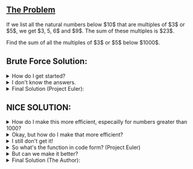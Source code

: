 ## [The Problem](https://projecteuler.net/problem=1)

<p>If we list all the natural numbers below $10$ that are multiples of $3$ or $5$, we get $3, 5, 6$ and $9$. The sum of these multiples is $23$.</p>
<p>Find the sum of all the multiples of $3$ or $5$ below $1000$.</p>

## Brute Force Solution:

<details>
    <summary>
        How do I get started?
    </summary>
        The problem asks you to list the natural numbers below 1000. How does one do that in Python? <br>
        Then, how do you check if something is a multiple of 3 or 5? <br>
        Finally, how do you get a total that increases for each multiple of 3 or 5?
</details>

<details>
    <summary>
        I don't know the answers.
    </summary>
        Use a for loop for i in range(0, 1000) <br>
        Then, use the mod operator (%). If x mod 3 (aka x % 3) == 0, then x is divisible by 3. <br>
        Finally, use total = 0 and total += x to keep a running total.
</details>

<details>
    <summary>
        Final Solution (Project Euler):
    </summary>
        <code>total = 0
for x in range(0,1000):
    if x % 3 == 0 or x % 5 == 0:
        total += x
print(total)</code><br><br>
    Runtime: 0.0002 seconds <br>
    Runtime when upper limit is 1 billion: 90 seconds <br>
    (AN: My first version was even worse than this! I used if x % 3 == 0:... elif x % 5 == 0:...)
</details>

## NICE SOLUTION:
<details>
    <summary>
        How do I make this more efficient, especailly for numbers greater than 1000?
    </summary>
        Notice that adding the multiples of 3 OR 5 is the same as adding the multiples of 3, the multiples of 5, and subtracting the multiples of 3 AND 5. <br>
        That's basically doing the same function 3 times. We need one function that adds multiples of x under 1000.
</details>

<details>
    <summary>
        Okay, but how do I make that more efficient?
    </summary>
        The equation for the sums of the multiples of 3 is 3 + 6 + 9 +...+ 999 = ??? <br>
        How do we simplify that?
</details>

<details>
    <summary>
        I still don't get it!
    </summary>
        3 + 6 + 9 +...+ 999 = 3 * (1 + 2 + 3 +...+ 333) <br>
        Sums like 1 + 2 + 3 +... are called the triangle numbers. Look them up! There's an equation for them: n * (n + 1) / 2.
        To find n, we need to divide 1000 by the factor, in this case, 3. 
</details>

<details>
    <summary>
        So what's the function in code form? (Project Euler)
    </summary>
        <code>def sum_of_multiples(x, upper_limit):
    n = upper_limit // x
    print(n)
    return x * n * (n + 1) / 2
#
print(sum_of_multiples(3, 999) + sum_of_multiples(5, 999) + sum_of_multiples(15, 999)</code><br><br>
    Runtime: 0.00002 seconds (10 times faster than the previous solution)<br>
    Runtime when upper limit is 1 billion: 0.00002 seconds (Runs in O(1) time!)
</details>

<details>
    <summary>
        But can we make it better?
    </summary>
        There is a bit of complexity in the final print line. I decided to add another function so that only one function is called in the print line. <br>
        I also renamed "x" to "factor" to be more descriptive.
</details>

<details>
    <summary>
        Final Solution (The Author):
    </summary>
        <code>def sum_of_multiples(factor, upper_limit):
    n = upper_limit // factor
    return factor * n * (n + 1) / 2
#
def sum_of_two_multiples(factor1, factor2, upper_limit):
    return sum_of_multiples(factor1, upper_limit) + sum_of_multiples(factor2, upper_limit) - sum_of_multiples(factor1 * factor2, upper_limit)
#
print(sum_of_two_multiples(3, 5, 999))</code><br><br>
    Runtime: 0.00002 seconds <br>
    Runtime when upper limit is 1 billion: 0.00002 seconds
</details>

